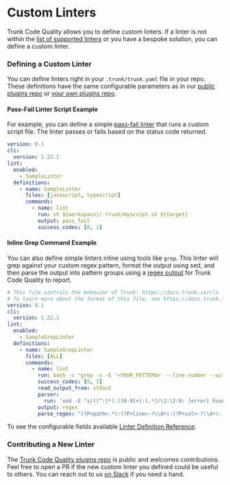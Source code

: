 # Custom Linters

Trunk Code Quality allows you to define custom linters. If a linter is not within the [list of supported linters](supported/) or you have a bespoke solution, you can define a custom linter.

### Defining a Custom Linter

You can define linters right in your `.trunk/trunk.yaml` file in your repo. These definitions have the same configurable parameters as in our [public plugins repo](https://github.com/trunk-io/plugins/blob/main/CONTRIBUTING.md) or [your own plugins repo](../../references/cli/getting-started/configuration/plugins/external-repositories.md).

#### Pass-Fail Linter Script Example

For example, you can define a simple [pass-fail linter](custom-linters.md#pass-fail-linter-script-example) that runs a custom script file. The linter passes or fails based on the status code returned.

```yaml
version: 0.1
cli:
  version: 1.22.1
lint:
  enabled:
    - SampleLinter
  definitions:
    - name: SampleLinter
      files: [javascript, typescript]
      commands:
        - name: lint
          run: sh ${workspace}/.trunk/myscript.sh ${target}
          output: pass_fail
          success_codes: [0, 1]
```

#### Inline Grep Command Example

You can also define simple linters inline using tools like `grep`. This linter will grep against your custom regex pattern, format the output using sed, and then parse the output into pattern groups using a [regex output](../../references/cli/getting-started/configuration/lint/output.md#regex) for Trunk Code Quality to report.

```yaml
# This file controls the behavior of Trunk: https://docs.trunk.io/cli
# To learn more about the format of this file, see https://docs.trunk.io/cli/configuration
version: 0.1
cli:
  version: 1.22.1
lint:
  enabled:
    - SampleGrepLinter
  definitions:
    - name: SampleGrepLinter
      files: [ALL]
      commands:
        - name: lint
          run: bash -c "grep -o -E '<YOUR_PATTERN>' --line-number --with-filename ${target}"
          success_codes: [0, 1]
          read_output_from: stdout
          parser:
            run: 'sed -E "s/([^:]*):([0-9]+):(.*)/\1:\2:0: [error] Found \3 in line (numeric-\3)/"'
          output: regex
          parse_regex: "(?P<path>.*):(?P<line>-?\\d+):(?P<col>-?\\d+): \\[(?P<severity>[^\\]]*)\\] (?P<message>[^\\(]*) \\((?P<code>[^\\)]*)\\)"
```

To see the configurable fields available [Linter Definition Reference](../../references/cli/getting-started/configuration/lint/definitions.md).

### Contributing a New Linter

The [Trunk Code Quality plugins repo](https://github.com/trunk-io/plugins/blob/main/CONTRIBUTING.md) is public and welcomes contributions. Feel free to open a PR if the new custom linter you defined could be useful to others. You can reach out to us [on Slack](https://slack.trunk.io/) if you need a hand.
